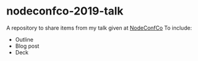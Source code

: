 # nodeconfco-2019-talk

A repository to share items from my talk given at [NodeConfCo](https://colombia.nodeconf.com/)
To include:
  - Outline
  - Blog post
  - Deck
